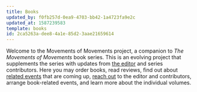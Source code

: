 ```yaml
---
title: Books
updated_by: f0fb257d-0ea9-4703-bb42-1a4723fa9e2c
updated_at: 1587239583
template: books
id: 2ca5263a-dee8-4a1e-85d2-3aae21659614
---
```

Welcome to the Movements of Movements project, a companion to _The Movements of Movements_ book series. This is an evolving project that supplements the series with updates from [the editor](/people/editor) and series contributors. Here you may order books, read reviews, find out about [related events](/events) that are coming up, [reach out](/contact) to the editor and contributors, arrange book-related events, and learn more about the individual volumes.